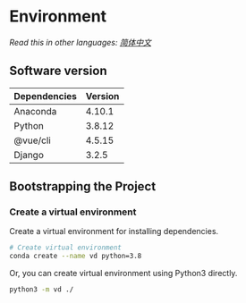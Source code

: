 # Environment

_Read this in other languages:_
[_简体中文_](README.md)

## Software version

|Dependencies|Version|
|----|----|
|Anaconda|4.10.1|
|Python|3.8.12|
|@vue/cli|4.5.15|
|Django|3.2.5|

## Bootstrapping the Project

### Create a virtual environment

Create a virtual environment for installing dependencies.

```bash
# Create virtual environment
conda create --name vd python=3.8

```

Or, you can create virtual environment using Python3 directly.

```bash
python3 -m vd ./
```

